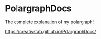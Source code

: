 # PolargraphDocs
 The complete explanation of my polargraph!

https://creativetab.github.io/PolargraphDocs/
